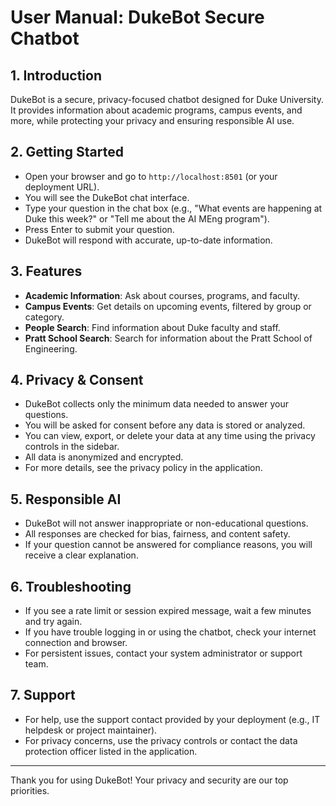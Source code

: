 # User Manual: DukeBot Secure Chatbot

## 1. Introduction
DukeBot is a secure, privacy-focused chatbot designed for Duke University. It provides information about academic programs, campus events, and more, while protecting your privacy and ensuring responsible AI use.

## 2. Getting Started
- Open your browser and go to `http://localhost:8501` (or your deployment URL).
- You will see the DukeBot chat interface.
- Type your question in the chat box (e.g., "What events are happening at Duke this week?" or "Tell me about the AI MEng program").
- Press Enter to submit your question.
- DukeBot will respond with accurate, up-to-date information.

## 3. Features
- **Academic Information**: Ask about courses, programs, and faculty.
- **Campus Events**: Get details on upcoming events, filtered by group or category.
- **People Search**: Find information about Duke faculty and staff.
- **Pratt School Search**: Search for information about the Pratt School of Engineering.

## 4. Privacy & Consent
- DukeBot collects only the minimum data needed to answer your questions.
- You will be asked for consent before any data is stored or analyzed.
- You can view, export, or delete your data at any time using the privacy controls in the sidebar.
- All data is anonymized and encrypted.
- For more details, see the privacy policy in the application.

## 5. Responsible AI
- DukeBot will not answer inappropriate or non-educational questions.
- All responses are checked for bias, fairness, and content safety.
- If your question cannot be answered for compliance reasons, you will receive a clear explanation.

## 6. Troubleshooting
- If you see a rate limit or session expired message, wait a few minutes and try again.
- If you have trouble logging in or using the chatbot, check your internet connection and browser.
- For persistent issues, contact your system administrator or support team.

## 7. Support
- For help, use the support contact provided by your deployment (e.g., IT helpdesk or project maintainer).
- For privacy concerns, use the privacy controls or contact the data protection officer listed in the application.

---
Thank you for using DukeBot! Your privacy and security are our top priorities. 